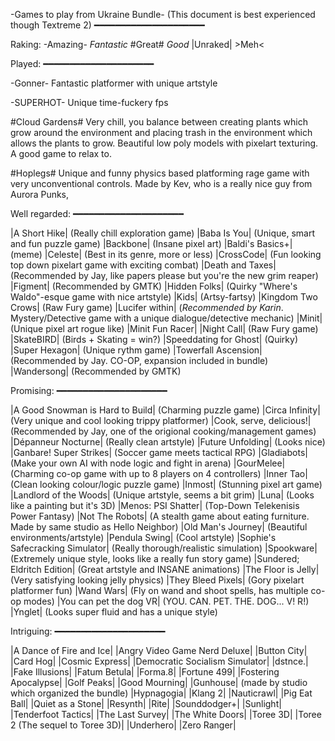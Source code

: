 -Games to play from Ukraine Bundle-
(This document is best experienced though Textreme 2)
━━━━━━━━━━━━━━━━━━━━━

Raking:
-Amazing- *Fantastic* #Great# _Good_ |Unraked| >Meh<



Played:
━━━━━━━━━━━━━━━━━━━━━

-Gonner- 
Fantastic platformer with unique artstyle

-SUPERHOT-
Unique time-fuckery fps

#Cloud Gardens# 
Very chill, you balance between creating plants which grow around the environment and placing trash in the environment which allows the plants to grow. Beautiful low poly models with pixelart texturing. A good game to relax to.

#Hoplegs#
Unique and funny physics based platforming rage  game with very unconventional controls. Made by Kev, who is a really nice guy from Aurora Punks,


Well regarded:
━━━━━━━━━━━━━━━━━━━━━

|A Short Hike| (Really chill exploration game)
|Baba Is You| (Unique, smart and fun puzzle game)
|Backbone| (Insane pixel art)
|Baldi's Basics+| (meme)
|Celeste| (Best in its genre, more or less)
|CrossCode| (Fun looking top down pixelart game with exciting combat)
|Death and Taxes| (Recommended by Jay, like papers please but you're the new grim reaper)
|Figment| (Recommended by GMTK)
|Hidden Folks| (Quirky "Where's Waldo"-esque game with nice artstyle)
|Kids| (Artsy-fartsy)
|Kingdom Two Crows| (Raw Fury game)
|Lucifer within| (*Recommended by Karin*. Mystery/Detective game with a unique dialogue/detective mechanic)
|Minit| (Unique pixel art rogue like)
|Minit Fun Racer| 
|Night Call| (Raw Fury game)
|SkateBIRD| (Birds + Skating = win?)
|Speeddating  for Ghost| (Quirky)
|Super Hexagon| (Unique rythm game)
|Towerfall Ascension| (Recommended by Jay. CO-OP, expansion included in bundle)
|Wandersong| (Recommended by GMTK)



Promising:
━━━━━━━━━━━━━━━━━━━━━

|A Good Snowman is Hard to Build| (Charming puzzle game)
|Circa Infinity| (Very unique and cool looking trippy platformer)
|Cook, serve, delicious!| (Recommended by Jay, one of the origional cooking/management games)
|Dépanneur Nocturne| (Really clean artstyle)
|Future Unfolding| (Looks nice)
|Ganbare! Super Strikes| (Soccer game meets tactical RPG)
|Gladiabots| (Make your own AI with node logic and fight in arena)
|GourMelee| (Charming co-op game with up to 8 players on 4 controllers)
|Inner Tao| (Clean looking colour/logic puzzle game)
|Inmost| (Stunning pixel art game)
|Landlord of the Woods| (Unique artstyle, seems a bit grim)
|Luna| (Looks like a painting but it's 3D)
|Menos: PSI Shatter| (Top-Down Telekenisis Power Fantasy)
|Not The Robots| (A stealth game about eating furniture. Made by same studio as Hello Neighbor)
|Old Man's Journey| (Beautiful environments/artstyle)
|Pendula Swing| (Cool artstyle)
|Sophie's Safecracking Simulator| (Really thorough/realistic simulation)
|Spookware| (Extremely unique style, looks like a really fun story game)
|Sundered; Eldritch Edition| (Great artstyle and INSANE animations)
|The Floor is Jelly| (Very satisfying looking jelly physics)
|They Bleed Pixels| (Gory pixelart platformer fun)
|Wand Wars| (Fly on wand and shoot spells, has multiple co-op modes)
|You can pet the dog VR| (YOU. CAN. PET. THE. DOG... V! R!)
|Ynglet| (Looks super fluid and has a unique style)



Intriguing:
━━━━━━━━━━━━━━━━━━━━━

|A Dance of Fire and Ice|
|Angry Video Game Nerd Deluxe|
|Button City|
|Card Hog|
|Cosmic Express|
|Democratic Socialism Simulator|
|dstnce.|
|Fake Illusions|
|Fatum Betula|
|Forma.8|
|Fortune 499|
|Fostering Apocalypse|
|Golf Peaks|
|Good Mourning|
|Gunhouse| (made by studio which organized the bundle)
|Hypnagogia|
|Klang 2|
|Nauticrawl|
|Pig Eat Ball|
|Quiet as a Stone|
|Resynth|
|Rite|
|Sounddodger+|
|Sunlight|
|Tenderfoot Tactics|
|The Last Survey|
|The White Doors|
|Toree 3D|
|Toree 2 (The sequel to Toree 3D)|
|Underhero|
|Zero Ranger|